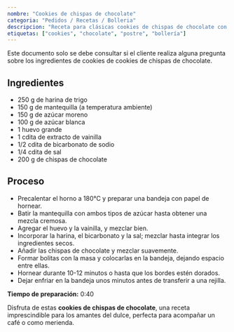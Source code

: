 ```yaml
---
nombre: "Cookies de chispas de chocolate"
categoria: "Pedidos / Recetas / Bolleria"
descripcion: "Receta para clásicas cookies de chispas de chocolate con un exterior crujiente y un centro suave y delicioso."
etiquetas: ["cookies", "chocolate", "postre", "bollería"]
---
```

Este documento solo se debe consultar si el cliente realiza alguna pregunta sobre los ingredientes de cookies de cookies de chispas de chocolate.
  ## Ingredientes
  - 250 g de harina de trigo
  - 150 g de mantequilla (a temperatura ambiente)
  - 150 g de azúcar moreno
  - 100 g de azúcar blanca
  - 1 huevo grande
  - 1 cdita de extracto de vainilla
  - 1/2 cdita de bicarbonato de sodio
  - 1/4 cdita de sal
  - 200 g de chispas de chocolate
  
  ## Proceso
  - Precalentar el horno a 180°C y preparar una bandeja con papel de hornear.
  - Batir la mantequilla con ambos tipos de azúcar hasta obtener una mezcla cremosa.
  - Agregar el huevo y la vainilla, y mezclar bien.
  - Incorporar la harina, el bicarbonato y la sal; mezclar hasta integrar los ingredientes secos.
  - Añadir las chispas de chocolate y mezclar suavemente.
  - Formar bolitas con la masa y colocarlas en la bandeja, dejando espacio entre ellas.
  - Hornear durante 10-12 minutos o hasta que los bordes estén dorados.
  - Dejar enfriar en la bandeja unos minutos antes de transferir a una rejilla.
  
  **Tiempo de preparación:** 0:40

Disfruta de estas **cookies de chispas de chocolate**, una receta imprescindible para los amantes del dulce, perfecta para acompañar un café o como merienda.

